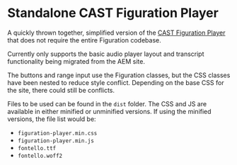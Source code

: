 # Standalone CAST Figuration Player

A quickly thrown together, simplified version of the [CAST Figuration Player](https://figuration.org/4.4/widgets/player/) that does not require the entire Figuration codebase.

Currently only supports the basic audio player layout and transcript functionality being migrated from the AEM site.

The buttons and range input use the Figuration classes, but the CSS classes have been nested to reduce style conflict.  Depending on the base CSS for the site, there could still be conflicts.

Files to be used can be found in the `dist` folder. The CSS and JS are available in either minified or unminified versions.  If using the minified versions, the file list would be:
- `figuration-player.min.css`
- `figuration-player.min.js`
- `fontello.ttf`
- `fontello.woff2`
